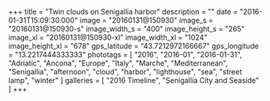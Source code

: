 +++
title = "Twin clouds on Senigallia harbor"
description = ""
date = "2016-01-31T15:09:30.000"
image = "20160131@150930"
image_s = "20160131@150930-s"
image_width_s = "400"
image_height_s = "265"
image_xl = "20160131@150930-xl"
image_width_xl = "1024"
image_height_xl = "678"
gps_latitude = "43.7212972166667"
gps_longitude = "13.2217444333333"
phototags = [ "2016", "2016-01", "2016-01-31", "Adriatic", "Ancona", "Europe", "Italy", "Marche", "Mediterranean", "Senigallia", "afternoon", "cloud", "harbor", "lighthouse", "sea", "street lamp", "winter" ]
galleries = [ "2016 Timeline", "Senigallia City and Seaside" ]
+++
